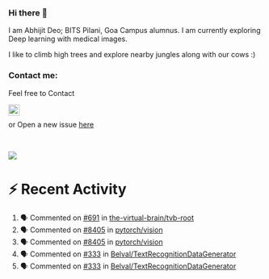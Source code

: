 ### Hi there 👋

I am Abhijit Deo; BITS Pilani, Goa Campus alumnus. I am currently exploring Deep learning with medical images.  


I like to climb high trees and explore nearby jungles along with our cows :)
### Contact me:

Feel free to Contact


[<img align="left" alt="Abhijit Deo | Gmail" width="22px" src="https://cdn.jsdelivr.net/npm/simple-icons@v3/icons/gmail.svg" />][gmail]
<br />


 or Open a new issue [here](https://github.com/abhi-glitchhg/abhi-glitchhg/issues)

[gmail]: mailto:f20190041@goa.bits-pilani.ac.in

<br>



![](https://komarev.com/ghpvc/?username=abhi-glitchhg&color=green)


# :zap: Recent Activity

<!--START_SECTION:activity-->
1. 🗣 Commented on [#691](https://github.com/the-virtual-brain/tvb-root/pull/691#issuecomment-2155806927) in [the-virtual-brain/tvb-root](https://github.com/the-virtual-brain/tvb-root)
2. 🗣 Commented on [#8405](https://github.com/pytorch/vision/pull/8405#issuecomment-2097568567) in [pytorch/vision](https://github.com/pytorch/vision)
3. 🗣 Commented on [#8405](https://github.com/pytorch/vision/pull/8405#issuecomment-2093040448) in [pytorch/vision](https://github.com/pytorch/vision)
4. 🗣 Commented on [#333](https://github.com/Belval/TextRecognitionDataGenerator/pull/333#issuecomment-2058138525) in [Belval/TextRecognitionDataGenerator](https://github.com/Belval/TextRecognitionDataGenerator)
5. 🗣 Commented on [#333](https://github.com/Belval/TextRecognitionDataGenerator/pull/333#issuecomment-2058136967) in [Belval/TextRecognitionDataGenerator](https://github.com/Belval/TextRecognitionDataGenerator)
<!--END_SECTION:activity-->
